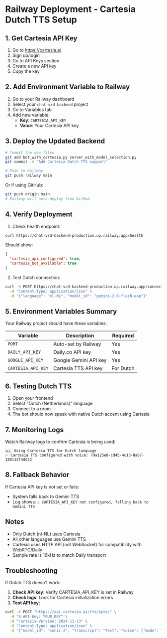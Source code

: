 # Railway Deployment - Cartesia Dutch TTS Setup

## 1. Get Cartesia API Key

1. Go to https://cartesia.ai
2. Sign up/login
3. Go to API Keys section
4. Create a new API key
5. Copy the key

## 2. Add Environment Variable to Railway

1. Go to your Railway dashboard
2. Select your `chat-vrd-backend` project
3. Go to Variables tab
4. Add new variable:
   - **Key**: `CARTESIA_API_KEY`
   - **Value**: Your Cartesia API key

## 3. Deploy the Updated Backend

```bash
# Commit the new files
git add bot_with_cartesia.py server_with_model_selection.py
git commit -m "Add Cartesia Dutch TTS support"

# Push to Railway
git push railway main
```

Or if using GitHub:
```bash
git push origin main
# Railway will auto-deploy from GitHub
```

## 4. Verify Deployment

1. Check health endpoint:
```bash
curl https://chat-vrd-backend-production.up.railway.app/health
```

Should show:
```json
{
  "cartesia_api_configured": true,
  "cartesia_bot_available": true
}
```

2. Test Dutch connection:
```bash
curl -X POST https://chat-vrd-backend-production.up.railway.app/connect \
  -H "Content-Type: application/json" \
  -d '{"language": "nl-NL", "model_id": "gemini-2.0-flash-exp"}'
```

## 5. Environment Variables Summary

Your Railway project should have these variables:

| Variable | Description | Required |
|----------|-------------|----------|
| `PORT` | Auto-set by Railway | Yes |
| `DAILY_API_KEY` | Daily.co API key | Yes |
| `GOOGLE_API_KEY` | Google Gemini API key | Yes |
| `CARTESIA_API_KEY` | Cartesia TTS API key | For Dutch |

## 6. Testing Dutch TTS

1. Open your frontend
2. Select "Dutch (Netherlands)" language
3. Connect to a room
4. The bot should now speak with native Dutch accent using Cartesia

## 7. Monitoring Logs

Watch Railway logs to confirm Cartesia is being used:

```
🇳🇱 Using Cartesia TTS for Dutch language
✅ Cartesia TTS configured with voice: 79a125e8-cd45-4c13-8a67-188112f4dd22
```

## 8. Fallback Behavior

If Cartesia API key is not set or fails:
- System falls back to Gemini TTS
- Log shows: `⚠️ CARTESIA_API_KEY not configured, falling back to Gemini TTS`

## Notes

- Only Dutch (nl-NL) uses Cartesia
- All other languages use Gemini TTS
- Cartesia uses HTTP API (not WebSocket) for compatibility with WebRTC/Daily
- Sample rate is 16kHz to match Daily transport

## Troubleshooting

If Dutch TTS doesn't work:

1. **Check API key**: Verify CARTESIA_API_KEY is set in Railway
2. **Check logs**: Look for Cartesia initialization errors
3. **Test API key**: 
```bash
curl -X POST "https://api.cartesia.ai/tts/bytes" \
  -H "X-API-Key: YOUR_KEY" \
  -H "Cartesia-Version: 2024-11-13" \
  -H "Content-Type: application/json" \
  -d '{"model_id": "sonic-2", "transcript": "Test", "voice": {"mode": "id", "id": "79a125e8-cd45-4c13-8a67-188112f4dd22"}}'
```